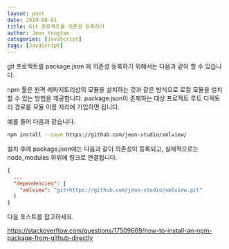 ```yaml
---
layout: post
date: 2019-08-01
title: Git 프로젝트를 의존성 등록하기
author: Jeon Yongtae
categories: [JavaScript]
tags: [JavaScript]
---
```

git 프로젝트를 package.json 에 의존성 등록하기 위해서는 다음과 같이 할 수 있습니다. 

npm 툴은 원격 레파지토리상의 모듈을 설치하는 것과 같은 방식으로 로컬 모듈을 설치할 수 있는 방법을 제공합니다. package.json이 존재하는 대상 프로젝트 루트 디렉토리 경로를 모듈 이름 자리에 기입하면 됩니다.

예를 들어 다음과 같습니다.

```bash
npm install --save https://github.com/jeon-studio/xmlview/
```



설치 후에 package.json에는 다음과 같이 의존성이 등록되고, 실제적으로는 node_modules 하위에 링크로 연결됩니다.

```json
{
  ...
  "dependencies": {
    "xmlview": "git+https://github.com/jeon-studio/xmlview.git"
  }
}
```



다음 포스트를 참고하세요.

<https://stackoverflow.com/questions/17509669/how-to-install-an-npm-package-from-github-directly>

